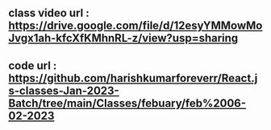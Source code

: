 ## class video url : https://drive.google.com/file/d/12esyYMMowMoJvgx1ah-kfcXfKMhnRL-z/view?usp=sharing

## code url : https://github.com/harishkumarforeverr/React.js-classes-Jan-2023-Batch/tree/main/Classes/febuary/feb%2006-02-2023